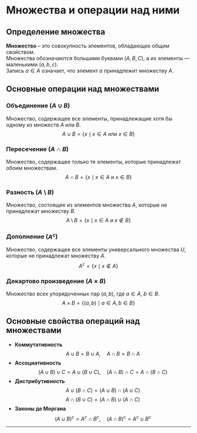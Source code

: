 # Множества и операции над ними

## Определение множества
**Множество** – это совокупность элементов, обладающих общим свойством.  
Множества обозначаются большими буквами ($A, B, C$), а их элементы — маленькими ($a, b, c$).  
Запись $a \in A$ означает, что элемент $a$ принадлежит множеству $A$.

## Основные операции над множествами
### Объединение ($A \cup B$)
Множество, содержащее все элементы, принадлежащие хотя бы одному из множеств $A$ или $B$.
$$
A \cup B = \{ x \mid x \in A \text{ или } x \in B \}
$$

### Пересечение ($A \cap B$)
Множество, содержащее только те элементы, которые принадлежат обоим множествам.
$$
A \cap B = \{ x \mid x \in A \text{ и } x \in B \}
$$

### Разность ($A \setminus B$)
Множество, состоящее из элементов множества $A$, которые не принадлежат множеству $B$.
$$
A \setminus B = \{ x \mid x \in A \text{ и } x \notin B \}
$$

### Дополнение ($A^c$)
Множество, содержащее все элементы универсального множества $U$, которые не принадлежат множеству $A$.
$$
A^c = \{ x \mid x \notin A \}
$$

### Декартово произведение ($A \times B$)
Множество всех упорядоченных пар $(a, b)$, где $a \in A$, $b \in B$.
$$
A \times B = \{ (a, b) \mid a \in A, b \in B \}
$$

## Основные свойства операций над множествами
- **Коммутативность**  
  $$
  A \cup B = B \cup A, \quad A \cap B = B \cap A
  $$
- **Ассоциативность**  
  $$
  (A \cup B) \cup C = A \cup (B \cup C), \quad (A \cap B) \cap C = A \cap (B \cap C)
  $$
- **Дистрибутивность**  
  $$
  A \cup (B \cap C) = (A \cup B) \cap (A \cup C)
  $$
  $$
  A \cap (B \cup C) = (A \cap B) \cup (A \cap C)
  $$
- **Законы де Моргана**  
  $$
  (A \cup B)^c = A^c \cap B^c, \quad (A \cap B)^c = A^c \cup B^c
  $$

---


